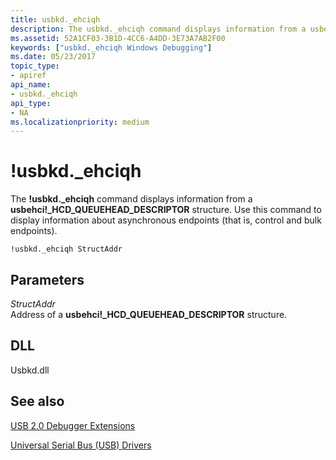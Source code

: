 ```yaml
---
title: usbkd._ehciqh
description: The usbkd._ehciqh command displays information from a usbehci _HCD_QUEUEHEAD_DESCRIPTOR structure. 
ms.assetid: 52A1CF03-3B1D-4CC6-A4DD-3E73A7AB2F00
keywords: ["usbkd._ehciqh Windows Debugging"]
ms.date: 05/23/2017
topic_type:
- apiref
api_name:
- usbkd._ehciqh
api_type:
- NA
ms.localizationpriority: medium
---
```


# !usbkd.\_ehciqh


The **!usbkd.\_ehciqh** command displays information from a **usbehci!\_HCD\_QUEUEHEAD\_DESCRIPTOR** structure. Use this command to display information about asynchronous endpoints (that is, control and bulk endpoints).

```dbgcmd
!usbkd._ehciqh StructAddr
```

## <span id="ddk__devobj_dbg"></span><span id="DDK__DEVOBJ_DBG"></span>Parameters


<span id="_______StructAddr______"></span><span id="_______structaddr______"></span><span id="_______STRUCTADDR______"></span> *StructAddr*   
Address of a **usbehci!\_HCD\_QUEUEHEAD\_DESCRIPTOR** structure.

## <span id="DLL"></span><span id="dll"></span>DLL


Usbkd.dll

## <span id="see_also"></span>See also


[USB 2.0 Debugger Extensions](usb-2-0-extensions.md)

[Universal Serial Bus (USB) Drivers](https://docs.microsoft.com/windows-hardware/drivers/usbcon/)

 

 






